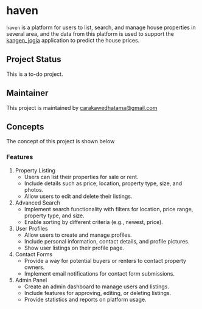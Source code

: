 # haven
`haven` is a platform for users to list, search, and manage house properties in several area, and the data from this platform is used to support the [kangen_jogja](https://github.com/carakawedhatama/kangen_jogja) application to predict the house prices.

## Project Status
This is a to-do project.

## Maintainer
This project is maintained by carakawedhatama@gmail.com

## Concepts

The concept of this project is shown below

### Features
1.  Property Listing
     - Users can list their properties for sale or rent.
     - Include details such as price, location, property type, size, and photos.
     - Allow users to edit and delete their listings.
2.  Advanced Search
     - Implement search functionality with filters for location, price range, property type, and size.
     - Enable sorting by different criteria (e.g., newest, price). 
3.  User Profiles
     - Allow users to create and manage profiles.
     - Include personal information, contact details, and profile pictures.
     - Show user listings on their profile page.
4. Contact Forms
     - Provide a way for potential buyers or renters to contact property owners.
     - Implement email notifications for contact form submissions.
5. Admin Panel
     - Create an admin dashboard to manage users and listings.
     - Include features for approving, editing, or deleting listings.
     - Provide statistics and reports on platform usage.
